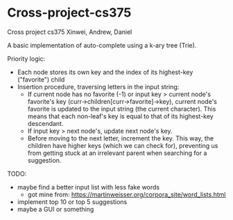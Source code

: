# Cross-project-cs375
Cross project cs375 Xinwei, Andrew, Daniel

A basic implementation of auto-complete using a k-ary tree (Trie). 

Priority logic:
- Each node stores its own key and the index of its highest-key ("favorite") child
- Insertion procedure, traversing letters in the input string:
    - If current node has no favorite (-1) or input key > current node's favorite's key (curr->children[curr->favorite]->key), current node's favorite is updated to the input string (the current character). This means that each non-leaf's key is equal to that of its highest-key descendant.
    - If input key > next node's, update next node's key. 
    - Before moving to the next letter, increment the key. This way, the children have higher keys (which we can check for), preventing us from getting stuck at an irrelevant parent when searching for a suggestion.

TODO: 
- maybe find a better input list with less fake words
    - got mine from: https://martinweisser.org/corpora_site/word_lists.html
- implement top 10 or top 5 suggestions
- maybe a GUI or something
